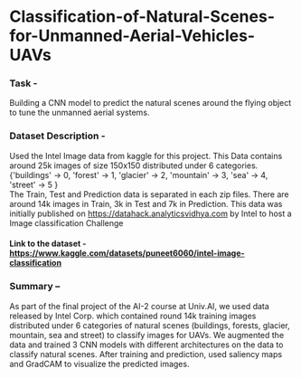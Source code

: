 # Classification-of-Natural-Scenes-for-Unmanned-Aerial-Vehicles-UAVs

### Task - 
Building a CNN model to predict the natural scenes around the flying object to tune the unmanned aerial systems.

### Dataset Description - 
Used the Intel Image data from kaggle for this project. This Data contains around 25k images of size 150x150 distributed under 6 categories.
{'buildings' -> 0,
'forest' -> 1,
'glacier' -> 2,
'mountain' -> 3,
'sea' -> 4,
'street' -> 5 }<br>
The Train, Test and Prediction data is separated in each zip files. There are around 14k images in Train, 3k in Test and 7k in Prediction.
This data was initially published on https://datahack.analyticsvidhya.com by Intel to host a Image classification Challenge
#### Link to the dataset - https://www.kaggle.com/datasets/puneet6060/intel-image-classification

### Summary – 
As part of the final project of the AI-2 course at Univ.AI, we used data released by Intel Corp. which contained round 14k training images distributed under 6 categories of natural scenes (buildings, forests, glacier, mountain, sea and street) to classify images for UAVs.  We augmented the data and trained 3 CNN models with different architectures on the data to classify natural scenes. After training and prediction, used saliency maps and GradCAM to visualize the predicted images.

